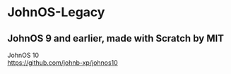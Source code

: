 # JohnOS-Legacy
JohnOS 9 and earlier, made with Scratch by MIT
-------

JohnOS 10
<br>https://github.com/johnb-xp/johnos10
